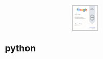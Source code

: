 <p align="center">

  <img align="center" alt="error" height="80" width="80" src="https://github.com/jensygomez/cybersecurity/blob/main/005%20-%20Assets%2C%20Threats%2C%20and%20Vulnerabilities/Coursera%20VDJWTSKBB5J5.pdf">
 

  
</p>

# python
